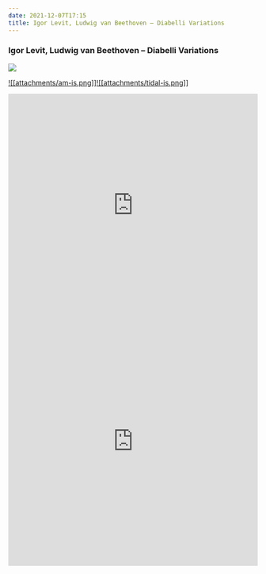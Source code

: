 ```yaml
---
date: 2021-12-07T17:15
title: Igor Levit, Ludwig van Beethoven – Diabelli Variations 
---
```

### Igor Levit, Ludwig van Beethoven – Diabelli Variations 
[![](https://img.discogs.com/8x5RHPDWBVdo-LlZdTK1U7iwbkA=/fit-in/600x600/filters:strip_icc():format(jpeg):mode_rgb():quality(90)/discogs-images/R-12452950-1535570001-3763.jpeg.jpg)][1] 

[1]: https://www.discogs.com/release/12452950
[2]: https://music.apple.com/us/album/66090802
[3]: https://listen.tidal.com/album/66090802

[![[attachments/am-is.png]]][2][![[attachments/tidal-is.png]]][3]

<iframe allow="autoplay *; encrypted-media *; fullscreen *" frameborder="0" height="450" style="width:100%;max-width:660px;overflow:hidden;background:transparent;" sandbox="allow-forms allow-popups allow-same-origin allow-scripts allow-storage-access-by-user-activation allow-top-navigation-by-user-activation" src="https://embed.music.apple.com/us/album/turn-blue/66090802"></iframe>
<div style="position: relative; padding-bottom: 100%; height: 0; overflow: hidden; max-width: 100%;"><iframe src="https://embed.tidal.com/albums/66090802?layout=gridify" frameborder= "0" allowfullscreen style="position: absolute; top: 0; left: 0; width: 100%; height: 1px; min-height: 100%; margin: 0 auto;"></iframe></div>